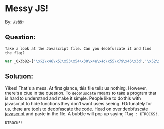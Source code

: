 __Messy JS!__
=============

By: _Jstith_

## Question:

```
Take a look at the Javascript file. Can you deobfuscate it and find the flag?
```

```javascript
var _0x3b82=['\x52\x46\x52\x53\x54\x30\x4e\x4c\x55\x79\x45\x3d','\x52\x32\x56\x30\x51\x32\x39\x31\x62\x6e\x51\x3d','\x55\x32\x46\x35\x53\x47\x56\x73\x62\x47\x38\x3d'];(function(_0x498505,_0x22bc87){var _0x3a4ef1=function(_0xe51f20){while(--_0xe51f20){_0x498505['push'](_0x498505['shift']());}};_0x3a4ef1(++_0x22bc87);}(_0x3b82,0x1db));var _0x3517=function(_0x418271,_0x3047c5){_0x418271=_0x418271-0x0;var _0x53d6e3=_0x3b82[_0x418271];if(_0x3517['sOXwmv']===undefined){(function(){var _0x4f45d5=function(){var _0x36bf25;try{_0x36bf25=Function('return\x20(function()\x20'+'{}.constructor(\x22return\x20this\x22)(\x20)'+');')();}catch(_0x2291db){_0x36bf25=window;}return _0x36bf25;};var _0x4d3009=_0x4f45d5();var _0x5f482e='ABCDEFGHIJKLMNOPQRSTUVWXYZabcdefghijklmnopqrstuvwxyz0123456789+/=';_0x4d3009['atob']||(_0x4d3009['atob']=function(_0x278f59){var _0x49524a=String(_0x278f59)['replace'](/=+$/,'');for(var _0x5b340d=0x0,_0x14c5b1,_0x4c1427,_0x10efa8=0x0,_0x2b3233='';_0x4c1427=_0x49524a['charAt'](_0x10efa8++);~_0x4c1427&&(_0x14c5b1=_0x5b340d%0x4?_0x14c5b1*0x40+_0x4c1427:_0x4c1427,_0x5b340d++%0x4)?_0x2b3233+=String['fromCharCode'](0xff&_0x14c5b1>>(-0x2*_0x5b340d&0x6)):0x0){_0x4c1427=_0x5f482e['indexOf'](_0x4c1427);}return _0x2b3233;});}());_0x3517['nllZVK']=function(_0x4c256a){var _0x3d9263=atob(_0x4c256a);var _0x45cd6f=[];for(var _0x24c5f6=0x0,_0x2837be=_0x3d9263['length'];_0x24c5f6<_0x2837be;_0x24c5f6++){_0x45cd6f+='%'+('00'+_0x3d9263['charCodeAt'](_0x24c5f6)['toString'](0x10))['slice'](-0x2);}return decodeURIComponent(_0x45cd6f);};_0x3517['JlntDz']={};_0x3517['sOXwmv']=!![];}var _0x1eb3b6=_0x3517['JlntDz'][_0x418271];if(_0x1eb3b6===undefined){_0x53d6e3=_0x3517['nllZVK'](_0x53d6e3);_0x3517['JlntDz'][_0x418271]=_0x53d6e3;}else{_0x53d6e3=_0x1eb3b6;}return _0x53d6e3;};function _0x4f0f8a(_0x114d84){var _0x2be954=0x0;this['\x53\x61\x79\x48\x65\x6c\x6c\x6f']=function(_0x113df4){_0x2be954++;alert(_0x114d84+_0x113df4);};this[_0x3517('0x0')]=function(){return _0x2be954;};}var _0x4787b9=new _0x4f0f8a('\x46\x6c\x61\x67\x20\x3a\x20');_0x4787b9[_0x3517('0x1')](_0x3517('0x2'));
```

## Solution:

Yikes! That's a mess. At first glance, this file tells us nothing. However, there's a clue in the question. To `deobfuscate` means to take a program that is hard to understand and make it simple. People like to do this with javascript to hide functions they don't want users seeing. FOrtunately for us, there are tools to deobfuscate the code. Head on over [deobfuscate javascript](http://deobfuscatejavascript.com/#) and paste in the file. A bubble will pop up saying `Flag : DTROCKS!`.

```
DTROCKS!
```